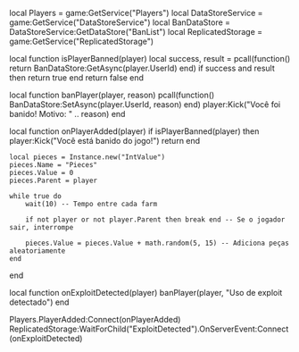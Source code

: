 local Players = game:GetService("Players")
local DataStoreService = game:GetService("DataStoreService")
local BanDataStore = DataStoreService:GetDataStore("BanList")
local ReplicatedStorage = game:GetService("ReplicatedStorage")

local function isPlayerBanned(player)
    local success, result = pcall(function()
        return BanDataStore:GetAsync(player.UserId)
    end)
    if success and result then
        return true
    end
    return false
end

local function banPlayer(player, reason)
    pcall(function()
        BanDataStore:SetAsync(player.UserId, reason)
    end)
    player:Kick("Você foi banido! Motivo: " .. reason)
end

local function onPlayerAdded(player)
    if isPlayerBanned(player) then
        player:Kick("Você está banido do jogo!")
        return
    end
    
    local pieces = Instance.new("IntValue")
    pieces.Name = "Pieces"
    pieces.Value = 0
    pieces.Parent = player
    
    while true do
        wait(10) -- Tempo entre cada farm
        
        if not player or not player.Parent then break end -- Se o jogador sair, interrompe
        
        pieces.Value = pieces.Value + math.random(5, 15) -- Adiciona peças aleatoriamente
    end
end

local function onExploitDetected(player)
    banPlayer(player, "Uso de exploit detectado")
end

Players.PlayerAdded:Connect(onPlayerAdded)
ReplicatedStorage:WaitForChild("ExploitDetected").OnServerEvent:Connect(onExploitDetected)
